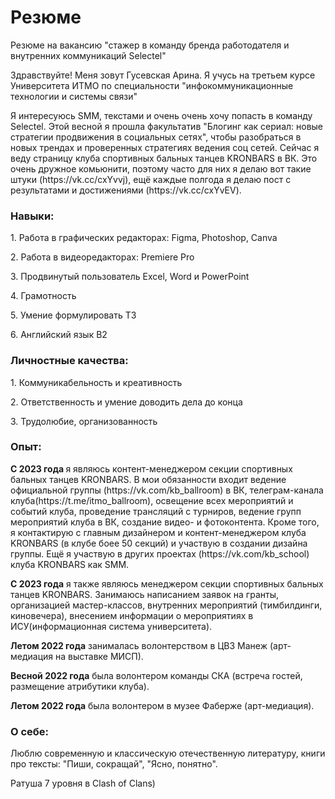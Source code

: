 # Резюме
<p>Резюме на вакансию "стажер в команду бренда работодателя и внутренних коммуникаций Selectel"</p>
<p>Здравствуйте! Меня зовут Гусевская Арина. Я учусь на третьем курсе Университета ИТМО по специальности "инфокоммуникационные технологии и системы связи"</p>
<p>Я интересуюсь SMM, текстами и очень очень хочу попасть в команду Selectel. Этой весной я прошла факультатив "Блогинг как сериал: новые стратегии продвижения в социальных сетях", чтобы разобраться в новых трендах и проверенных стратегиях ведения соц сетей. Сейчас я веду страницу клуба спортивных бальных танцев KRONBARS в ВК. Это очень дружное комьюнити, поэтому часто для них я делаю вот такие штуки (https://vk.cc/cxYvvj), ещё каждые полгода я делаю пост с результатами и достижениями (https://vk.cc/cxYvEV).

<p><h3>Навыки:</h3></p>
<p>1. Работа в графических редакторах: Figma, Photoshop, Canva</p>
<p>2. Работа в видеоредакторах: Premiere Pro</p>
<p>3. Продвинутый пользователь Excel, Word и PowerPoint</p>
<p>4. Грамотность</p>
<p>5. Умение формулировать ТЗ</p>
<p>6. Английский язык B2</p>
<p><h3>Личностные качества:</h3></p>
<p>1. Коммуникабельность и креативность
<p>2. Ответственность и умение доводить дела до конца
<p>3. Трудолюбие, организованность
<p><h3>Опыт:</h3></p>
<p><b>С 2023 года </b>я являюсь контент-менеджером секции спортивных бальных танцев KRONBARS. В мои обязанности входит ведение официальной группы (https://vk.com/kb_ballroom) в ВК, телеграм-канала клуба(https://t.me/itmo_ballroom), освещение всех мероприятий и событий клуба, проведение трансляций с турниров, ведение групп мероприятий клуба в ВК, создание видео- и фотоконтента. Кроме того, я контактирую с главным дизайнером и контент-менеджером клуба KRONBARS (в клубе боее 50 секций) и участвую в создании дизайна группы. Ещё я участвую в других проектах (https://vk.com/kb_school) клуба KRONBARS как SMM. </p>
<p><b>С 2023 года</b> я также являюсь менеджером секции спортивных бальных танцев KRONBARS. Занимаюсь написанием заявок на гранты, организацией мастер-классов, внутренних мероприятий (тимбилдинги, киновечера), внесением информации о мероприятиях в ИСУ(информационная система университета).</p>
<p><b>Летом 2022 года</b> занималась волонтерством в ЦВЗ Манеж (арт-медиация на выставке МИСП).
<p><b>Весной 2022 года</b> была волонтером команды СКА (встреча гостей, размещение атрибутики клуба).
<p><b>Летом 2022 года</b> была волонтером в музее Фаберже (арт-медиация).
<p><h3>О себе:</h3>
<p>Люблю современную и классическую отечественную литературу, книги про тексты: "Пиши, сокращай", "Ясно, понятно".
<p>Ратуша 7 уровня в Clash of Clans)

